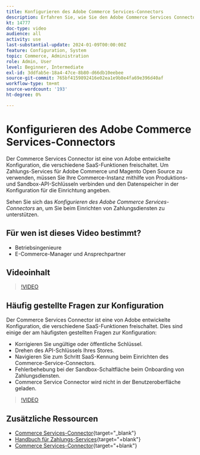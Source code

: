 ```yaml
---
title: Konfigurieren des Adobe Commerce Services-Connectors
description: Erfahren Sie, wie Sie den Adobe Commerce Services Connector für die Verwendung mit Commerce SaaS-Produkten konfigurieren und wie Sie häufige Probleme beheben können.
kt: 14777
doc-type: video
audience: all
activity: use
last-substantial-update: 2024-01-09T00:00:00Z
feature: Configuration, System
topic: Commerce, Administration
role: Admin, User
level: Beginner, Intermediate
exl-id: 3ddfab5e-18a4-47ce-8b80-d66db10eebee
source-git-commit: 765bf4159892416e02ea1e9b8e4fa69e396d40af
workflow-type: tm+mt
source-wordcount: '193'
ht-degree: 0%

---
```


# Konfigurieren des Adobe Commerce Services-Connectors

Der Commerce Services Connector ist eine von Adobe entwickelte Konfiguration, die verschiedene SaaS-Funktionen freischaltet. Um Zahlungs-Services für Adobe Commerce und Magento Open Source zu verwenden, müssen Sie Ihre Commerce-Instanz mithilfe von Produktions- und Sandbox-API-Schlüsseln verbinden und den Datenspeicher in der Konfiguration für die Einrichtung angeben.

Sehen Sie sich das _Konfigurieren des Adobe Commerce Services-Connectors_ an, um Sie beim Einrichten von Zahlungsdiensten zu unterstützen.

## Für wen ist dieses Video bestimmt?

- Betriebsingenieure
- E-Commerce-Manager und Ansprechpartner

## Videoinhalt

>[!VIDEO](https://video.tv.adobe.com/v/3425958?learn=on)

## Häufig gestellte Fragen zur Konfiguration

Der Commerce Services Connector ist eine von Adobe entwickelte Konfiguration, die verschiedene SaaS-Funktionen freischaltet. Dies sind einige der am häufigsten gestellten Fragen zur Konfiguration:

- Korrigieren Sie ungültige oder öffentliche Schlüssel.
- Drehen des API-Schlüssels Ihres Stores.
- Navigieren Sie zum Schritt SaaS-Kennung beim Einrichten des Commerce-Service-Connectors.
- Fehlerbehebung bei der Sandbox-Schaltfläche beim Onboarding von Zahlungsdiensten.
- Commerce Service Connector wird nicht in der Benutzeroberfläche geladen.

>[!VIDEO](https://video.tv.adobe.com/v/3425959?learn=on)

## Zusätzliche Ressourcen

- [Commerce Services-Connector](https://experienceleague.adobe.com/docs/commerce-merchant-services/user-guides/integration-services/saas.html){target="_blank"}
- [Handbuch für Zahlungs-Services](https://experienceleague.adobe.com/docs/commerce-merchant-services/payment-services/guide-overview.html){target="+blank"}
- [Commerce Services-Connector](https://experienceleague.adobe.com/docs/commerce-merchant-services/user-guides/integration-services/saas.html){target="+blank"}
